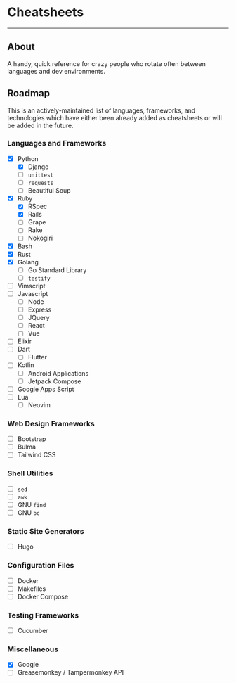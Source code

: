 # Cheatsheets

---

## About

A handy, quick reference for crazy people who rotate often between languages
and dev environments.

## Roadmap

This is an actively-maintained list of languages, frameworks, and technologies
which have either been already added as cheatsheets or will be added in the
future.

### Languages and Frameworks

- [x] Python
  - [x] Django
  - [ ] `unittest`
  - [ ] `requests`
  - [ ] Beautiful Soup
- [x] Ruby
  - [x] RSpec
  - [x] Rails
  - [ ] Grape
  - [ ] Rake
  - [ ] Nokogiri
- [x] Bash
- [x] Rust
- [x] Golang
  - [ ] Go Standard Library
  - [ ] `testify`
- [ ] Vimscript
- [ ] Javascript
  - [ ] Node
  - [ ] Express
  - [ ] JQuery
  - [ ] React
  - [ ] Vue
- [ ] Elixir
- [ ] Dart
  - [ ] Flutter
- [ ] Kotlin
  - [ ] Android Applications
  - [ ] Jetpack Compose
- [ ] Google Apps Script
- [ ] Lua
  - [ ] Neovim

### Web Design Frameworks

- [ ] Bootstrap
- [ ] Bulma
- [ ] Tailwind CSS

### Shell Utilities

- [ ] `sed`
- [ ] `awk`
- [ ] GNU `find`
- [ ] GNU `bc`

### Static Site Generators

- [ ] Hugo

### Configuration Files

- [ ] Docker
- [ ] Makefiles
- [ ] Docker Compose

### Testing Frameworks

- [ ] Cucumber

### Miscellaneous

- [x] Google
- [ ] Greasemonkey / Tampermonkey API

